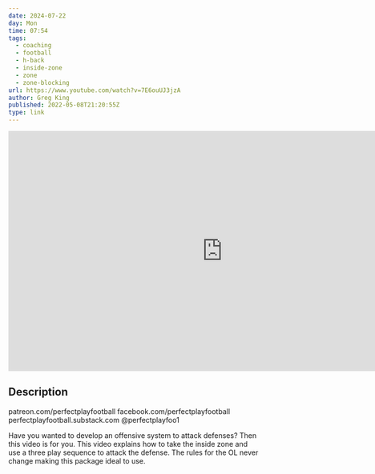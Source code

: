 ```yaml
---
date: 2024-07-22
day: Mon
time: 07:54
tags:
  - coaching
  - football
  - h-back
  - inside-zone
  - zone
  - zone-blocking
url: https://www.youtube.com/watch?v=7E6ouUJ3jzA
author: Greg King
published: 2022-05-08T21:20:55Z
type: link
---
```


<iframe width="854" height="480" src="https://www.youtube.com/embed/7E6ouUJ3jzA" frameborder="0" allowfullscreen></iframe>

## Description
patreon.com/perfectplayfootball
facebook.com/perfectplayfootball
perfectplayfootball.substack.com
@perfectplayfoo1

Have you wanted to develop an offensive system to attack defenses?  Then this video is for you.  This video explains how to take the inside zone and use a three play sequence to attack the defense.  The rules for the OL never change making this package ideal to use.
